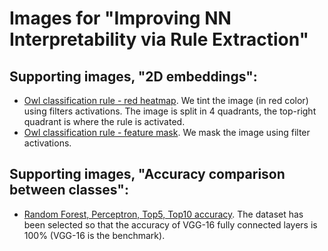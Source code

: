 # Images for "Improving NN Interpretability via Rule Extraction"

## Supporting images, "2D embeddings":

* [Owl classification rule - red heatmap](./owl_scatter_plot_features.jpg). We tint the image (in red color) using filters activations. The image is split in 4 quadrants, the top-right quadrant is where the rule is activated.
* [Owl classification rule - feature mask](./owl_scatter_plot_masked.jpg). We mask the image using filter activations.

## Supporting images, "Accuracy comparison between classes":
* [Random Forest, Perceptron, Top5, Top10 accuracy](./classes_all_accuracy_histogram.pdf). The dataset has been selected so that the accuracy of VGG-16 fully connected layers is 100% (VGG-16 is the benchmark). 

